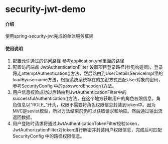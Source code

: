 # security-jwt-demo

#### 介绍
使用spring-security-jwt完成的单体服务框架


#### 使用说明

1.  配置允许通过的访问路径 参考application.yml里面的路径  
2.  配置访问端点  JwtAuthenticationFilter  设置项目登录路径(参见构造器)，登录将走attemptAuthentication()方法，然后路由到UserDetailsServiceImpl里的loadByusername方法，根据系统系统存在的加密方式匹配User对象的密码，参考SecurityConfig 中的passwordEncoder()方法。  
3.  用户信息校验成功过后路由到JwtAuthenticationFilter中的successfulAuthentication()方法，在这个地方获取用户的角色权限信息，角色信息以“ROLE_”开头，权限不需要将角色权限信息封装到token中。因为MVC是sevlet模型，所以方法结束前仍可以获取请求和响应。然后通过输出流返回数据。  
4.  用户登陆时请求将通过JwtAuthenticationTokenFilter校验token，JwtAuthorizationFilter对token进行解密并封装用户权限信息，完成后可匹配SecurityConfig 中的路径权限信息。
